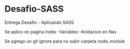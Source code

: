# Desafio-SASS
Entrega Desafio - Aplicando SASS

Se aplico en pagina Index
-Variables
-Anidacion en Nav

Se agrego un git ignore para no subir carpeta node_module
